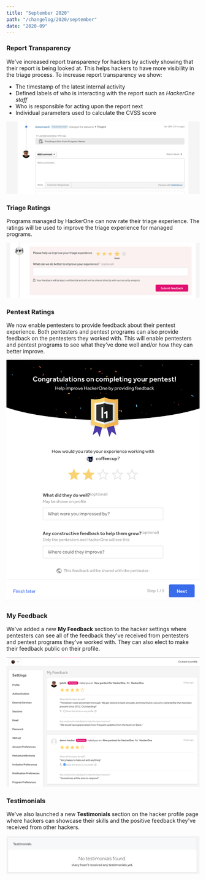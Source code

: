```yaml
---
title: "September 2020"
path: "/changelog/2020/september"
date: "2020-09"
---
```


### Report Transparency
We've increased report transparency for hackers by actively showing that their report is being looked at. This helps hackers to have more visibility in the triage process. To increase report transparency we show:
* The timestamp of the latest internal activity
* Defined labels of who is interacting with the report such as *HackerOne staff*
* Who is responsible for acting upon the report next
* Individual parameters used to calculate the CVSS score

![report transparency - who's pending action](./images/sept_2020_report_transparency.png)

### Triage Ratings
Programs managed by HackerOne can now rate their triage experience. The ratings will be used to improve the triage experience for managed programs.

![triage rating](./images/sept_2020_triage_rating.png)

### Pentest Ratings
We now enable pentesters to provide feedback about their pentest experience. Both pentesters and pentest programs can also provide feedback on the pentesters they worked with. This will enable pentesters and pentest programs to see what they've done well and/or how they can better improve.

![pentest ratings](./images/sept_2020_pentest_ratings.png)

### My Feedback
We've added a new **My Feedback** section to the hacker settings where pentesters can see all of the feedback they've received from pentesters and pentest programs they've worked with. They can also elect to make their feedback public on their profile.

![My Feedback](./images/sept_2020_my_feedback.png)

### Testimonials
We've also launched a new **Testimonials** section on the hacker profile page where hackers can showcase their skills and the positive feedback they've received from other hackers.

![Testimonials](./images/sept_2020_testimonials.png)
